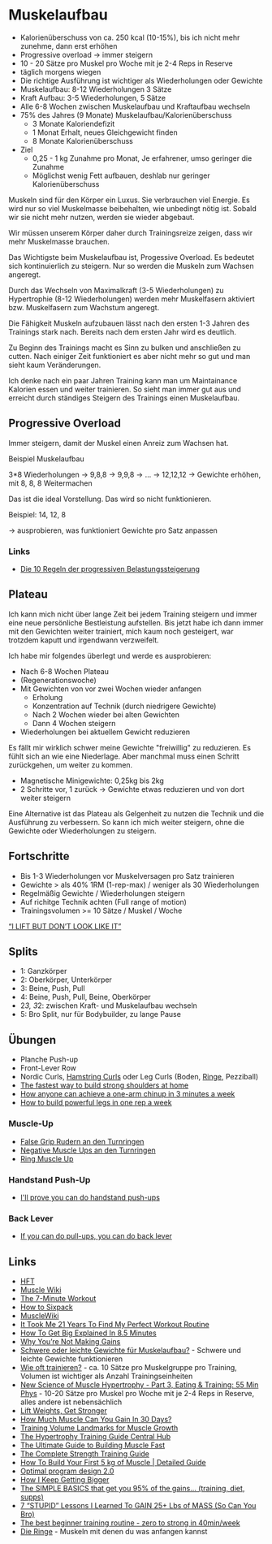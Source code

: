 # Muskelaufbau

- Kalorienüberschuss von ca. 250 kcal (10-15%), bis ich nicht mehr zunehme, dann erst erhöhen
- Progressive overload -> immer steigern
- 10 - 20 Sätze pro Muskel pro Woche mit je 2-4 Reps in Reserve
- täglich morgens wiegen
- Die richtige Ausführung ist wichtiger als Wiederholungen oder Gewichte
- Muskelaufbau: 8-12 Wiederholungen 3 Sätze 
- Kraft Aufbau: 3-5 Wiederholungen, 5 Sätze
- Alle 6-8 Wochen zwischen Muskelaufbau und Kraftaufbau wechseln
- 75% des Jahres (9 Monate) Muskelaufbau/Kalorienüberschuss 
    + 3 Monate Kaloriendefizit
    + 1 Monat Erhalt, neues Gleichgewicht finden
    + 8 Monate Kalorienüberschuss
- Ziel
    + 0,25 - 1 kg Zunahme pro Monat, Je erfahrener, umso geringer die Zunahme
    + Möglichst wenig Fett aufbauen, deshlab nur geringer Kalorienüberschuss

Muskeln sind für den Körper ein Luxus. Sie verbrauchen viel Energie. Es wird nur so viel Muskelmasse beibehalten, wie unbedingt nötig ist. Sobald wir sie nicht mehr nutzen, werden sie wieder abgebaut.

Wir müssen unserem Körper daher durch Trainingsreize zeigen, dass wir mehr Muskelmasse brauchen.

Das Wichtigste beim Muskelaufbau ist, Progessive Overload. Es bedeutet sich kontinuierlich zu steigern. Nur so werden die Muskeln zum Wachsen angeregt.

Durch das Wechseln von Maximalkraft (3-5 Wiederholungen) zu Hypertrophie (8-12 Wiederholungen) werden mehr Muskelfasern aktiviert bzw. Muskelfasern zum Wachstum angeregt.

Die Fähigkeit Muskeln aufzubauen lässt nach den ersten 1-3 Jahren des Trainings stark nach. Bereits nach dem ersten Jahr wird es deutlich.

Zu Beginn des Trainings macht es Sinn zu bulken und anschließen zu cutten. Nach einiger Zeit funktioniert es aber nicht mehr so gut und man sieht kaum Veränderungen.

Ich denke nach ein paar Jahren Training kann man um Maintainance Kalorien essen und weiter trainieren. So sieht man immer gut aus und erreicht durch ständiges Steigern des Trainings einen Muskelaufbau.

## Progressive Overload

Immer steigern, damit der Muskel einen Anreiz zum Wachsen hat.

Beispiel Muskelaufbau

3*8 Wiederholungen -> 9,8,8 -> 9,9,8 -> … -> 12,12,12 
-> Gewichte erhöhen, mit 8, 8, 8 Weitermachen

Das ist die ideal Vorstellung. Das wird so nicht funktionieren. 

Beispiel: 14, 12, 8

-> ausprobieren, was funktioniert
Gewichte pro Satz anpassen

### Links

- [Die 10 Regeln der progressiven Belastungssteigerung](https://aesirsports.de/progressive-overload-10-regeln-progressive-belastungssteigerung/)

## Plateau

Ich kann mich nicht über lange Zeit bei jedem Training steigern und immer eine neue persönliche Bestleistung aufstellen. Bis jetzt habe ich dann immer mit den Gewichten weiter trainiert, mich kaum noch gesteigert, war trotzdem kaputt und irgendwann verzweifelt. 

Ich habe mir folgendes überlegt und werde es ausprobieren:

- Nach 6-8 Wochen Plateau
- (Regenerationswoche)
- Mit Gewichten von vor zwei Wochen wieder anfangen
    + Erholung
    + Konzentration auf Technik (durch niedrigere Gewichte)
    + Nach 2 Wochen wieder bei alten Gewichten
    + Dann 4 Wochen steigern
- Wiederholungen bei aktuellem Gewicht reduzieren
    
Es fällt mir wirklich schwer meine Gewichte "freiwillig" zu reduzieren. Es fühlt sich an wie eine Niederlage. Aber manchmal muss einen Schritt zurückgehen, um weiter zu kommen.

- Magnetische Minigewichte: 0,25kg bis 2kg
- 2 Schritte vor, 1 zurück -> Gewichte etwas reduzieren und von dort weiter steigern

Eine Alternative ist das Plateau als Gelgenheit zu nutzen die Technik und die Ausführung zu verbessern. So kann ich mich weiter steigern, ohne die Gewichte oder Wiederholungen zu steigern.

## Fortschritte

- Bis 1-3 Wiederholungen vor Muskelversagen pro Satz trainieren
- Gewichte > als 40% 1RM (1-rep-max) / weniger als 30 Wiederholungen
- Regelmäßig Gewichte / Wiederholungen steigern
- Auf richitge Technik achten (Full range of motion)
- Trainingsvolumen >= 10 Sätze / Muskel / Woche

[“I LIFT BUT DON’T LOOK LIKE IT”](https://www.youtube.com/watch?v=-wKiFBAsKnI)

## Splits

- 1: Ganzkörper
- 2: Oberkörper, Unterkörper
- 3: Beine, Push, Pull
- 4: Beine, Push, Pull, Beine, Oberkörper
- 2*3, 3*2: zwischen Kraft- und Muskelaufbau wechseln
- 5: Bro Split, nur für Bodybuilder, zu lange Pause

## Übungen

- Planche Push-up
- Front-Lever Row
- Nordic Curls, [Hamstring Curls](https://dieringe.com/de/exercises/turnringe-ham-curls) oder Leg Curls (Boden, [Ringe](https://dieringe.com/de/exercises/leg-curls-mit-turnringen), Pezziball)
- [The fastest way to build strong shoulders at home](https://www.youtube.com/watch?v=PwutudyK_1Y)
- [How anyone can achieve a one-arm chinup in 3 minutes a week](https://www.youtube.com/watch?v=Q3dhtlOq8NE)
- [How to build powerful legs in one rep a week](https://www.youtube.com/watch?v=tmb7zNxKaRQ)

### Muscle-Up

- [False Grip Rudern an den Turnringen](https://dieringe.com/de/exercises/false-grip-row)
- [Negative Muscle Ups an den Turnringen](https://dieringe.com/de/exercises/negative-muscle-ups)
- [Ring Muscle Up](https://dieringe.com/de/exercises/ring-muscle-ups)

### Handstand Push-Up

- [I'll prove you can do handstand push-ups](https://www.youtube.com/watch?v=K23pTcf0VV4)

### Back Lever

- [If you can do pull-ups, you can do back lever](https://www.youtube.com/watch?v=qLBPPf9x3GU)

## Links

- [HFT](https://www.goodreads.com/book/show/36099305-hft---hochfrequenztraining-auto-regulation)
- [Muscle Wiki](https://musclewiki.com/)
- [The 7-Minute Workout](https://www.7minuteworkouttimer.com/)
- [How to Sixpack](https://fitness-experts.de/muskelaufbau/sixpack)
- [MuscleWiki](https://musclewiki.com/)
- [It Took Me 21 Years To Find My Perfect Workout Routine](https://www.youtube.com/watch?v=nz1Q3BRu20g)
- [How To Get Big Explained In 8.5 Minutes](https://www.youtube.com/watch?v=wqDRJFZk2GM)
- [Why You’re Not Making Gains](https://www.youtube.com/watch?v=3HeqwpngI64)
- [Schwere oder leichte Gewichte für Muskelaufbau?](https://science-fitness.de/research-reviews/gewichte-muskelaufbau) - Schwere und leichte Gewichte funktionieren
- [Wie oft trainieren?](https://science-fitness.de/research-reviews/wie-oft-trainieren-pro-woche) - ca. 10 Sätze pro Muskelgruppe pro Training, Volumen ist wichtiger als Anzahl Trainingseinheiten
- [New Science of Muscle Hypertrophy - Part 3, Eating & Training: 55 Min Phys](https://www.youtube.com/watch?v=cw6XPWaEK20) - 10-20 Sätze pro Muskel pro Woche mit je 2-4 Reps in Reserve, alles andere ist nebensächlich
- [Lift Weights, Get Stronger](https://stronglifts.com/)
- [How Much Muscle Can You Gain In 30 Days?](https://www.youtube.com/watch?v=Rvz0RUPDzrI)
- [Training Volume Landmarks for Muscle Growth](https://rpstrength.com/training-volume-landmarks-muscle-growth/)
- [The Hypertrophy Training Guide Central Hub](https://rpstrength.com/hypertrophy-training-guide-central-hub/)
- [The Ultimate Guide to Building Muscle Fast](https://www.nerdfitness.com/blog/the-beginners-guide-to-building-muscle-and-strength/)
- [The Complete Strength Training Guide](https://www.strongerbyscience.com/complete-strength-training-guide/)
- [How To Build Your First 5 kg of Muscle | Detailed Guide](https://www.youtube.com/watch?v=OlbTpxdnMCI)
- [Optimal program design 2.0](https://mennohenselmans.com/optimal-program-design/)
- [How I Keep Getting Bigger](https://www.youtube.com/watch?v=kiDT5jY3KY)
- [The SIMPLE BASICS that get you 95% of the gains... (training, diet, supps)](https://www.youtube.com/watch?v=PzwvX8FwiaA)
- [7 “STUPID” Lessons I Learned To GAIN 25+ Lbs of MASS (So Can You Bro)](https://www.youtube.com/watch?v=ga8rQ_tEXqg)
- [The best beginner training routine - zero to strong in 40min/week](https://www.youtube.com/watch?v=mYb3sgft9Dw)
- [Die Ringe](https://dieringe.com/de/) - Muskeln mit denen du was anfangen kannst

